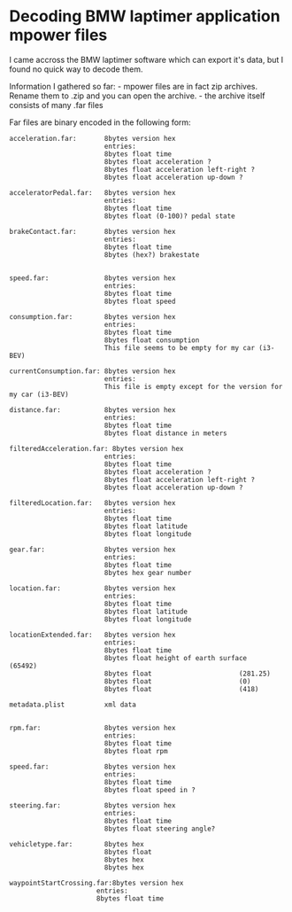 # Decoding BMW laptimer application mpower files

I came accross the BMW laptimer software which can export it's data, but I found no quick way to decode them. 

Information I gathered so far:
    - mpower files are in fact zip archives. Rename them to .zip and you can open the archive.
    - the archive itself consists of many .far files

Far files are binary encoded in the following form:

    acceleration.far:       8bytes version hex
                            entries:
                            8bytes float time
                            8bytes float acceleration ?
                            8bytes float acceleration left-right ?
                            8bytes float acceleration up-down ?
    
    acceleratorPedal.far:   8bytes version hex
                            entries:
                            8bytes float time
                            8bytes float (0-100)? pedal state
    
    brakeContact.far:       8bytes version hex
                            entries:
                            8bytes float time
                            8bytes (hex?) brakestate
    
    
    speed.far:              8bytes version hex
                            entries:
                            8bytes float time
                            8bytes float speed 
    
    consumption.far:        8bytes version hex
                            entries:
                            8bytes float time
                            8bytes float consumption
                            This file seems to be empty for my car (i3-BEV)
    
    currentConsumption.far: 8bytes version hex
                            entries:    
                            This file is empty except for the version for my car (i3-BEV)
    
    distance.far:           8bytes version hex
                            entries:
                            8bytes float time
                            8bytes float distance in meters
    
    filteredAcceleration.far: 8bytes version hex
                            entries:
                            8bytes float time
                            8bytes float acceleration ?
                            8bytes float acceleration left-right ?
                            8bytes float acceleration up-down ?
                            
    filteredLocation.far:   8bytes version hex
                            entries:
                            8bytes float time
                            8bytes float latitude
                            8bytes float longitude
    
    gear.far:               8bytes version hex
                            entries:
                            8bytes float time
                            8bytes hex gear number
    
    location.far:           8bytes version hex
                            entries:
                            8bytes float time
                            8bytes float latitude
                            8bytes float longitude
    
    locationExtended.far:   8bytes version hex
                            entries:
                            8bytes float time
                            8bytes float height of earth surface    (65492)
                            8bytes float                      (281.25)
                            8bytes float                      (0)
                            8bytes float                      (418)
                            
    metadata.plist          xml data 
    
    
    rpm.far:                8bytes version hex
                            entries:
                            8bytes float time
                            8bytes float rpm
    
    speed.far:              8bytes version hex
                            entries:
                            8bytes float time
                            8bytes float speed in ?
    
    steering.far:           8bytes version hex
                            entries:
                            8bytes float time
                            8bytes float steering angle?
    
    vehicletype.far:        8bytes hex
                            8bytes float
                            8bytes hex
                            8bytes hex
                            
    waypointStartCrossing.far:8bytes version hex
                          entries:
                          8bytes float time


